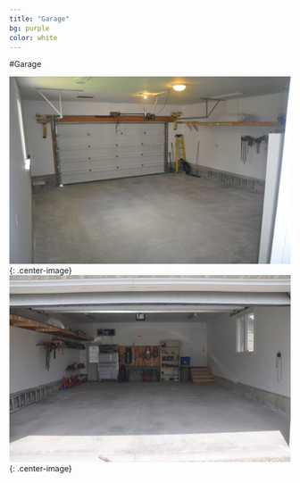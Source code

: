 ```yaml
---
title: "Garage"
bg: purple
color: white
---
```


#Garage

![What a beautiful pic](houseimg/Garage-1.jpeg)
{: .center-image}
![What a beautiful pic](houseimg/Garage-2.jpeg)
{: .center-image}
